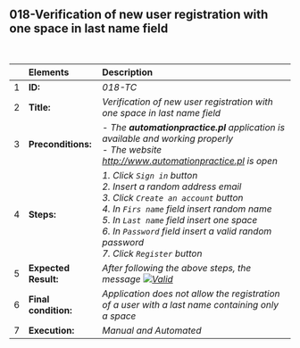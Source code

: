 ##  018-Verification of new user registration with one space in last name field

<br>

|     | Elements             | Description                                                                               |
| :-- | :------------------- | :---------------------------------------------------------------------------------------- |
| 1   | **ID:**              | _018-TC_                                                                                  |
| 2   | **Title:**           | _Verification of new user registration with one space in last name field_            |
| 3   | **Preconditions:**   | _- The **automationpractice.pl** application is available and working properly <br> - The website http://www.automationpractice.pl is open_ |
| 4   | **Steps:**           | _1. Click `Sign in` button <br> 2. Insert a random address email <br> 3. Click `Create an account` button <br> 4. In `Firs name` field insert random name <br> 5. In `Last name` field insert one space <br> 6. In `Password` field insert a valid random password <br> 7. Click `Register` button_ |
| 5   | **Expected Result:** | _After following the above steps, the message [![Valid](https://img.shields.io/badge/There%20is%201%20error-f3515c)](#)_ |
| 6   | **Final condition:** | _Application does not allow the registration of a user with a last name containing only a space_ |
| 7   | **Execution:**       | _Manual and Automated_                                                                    |
